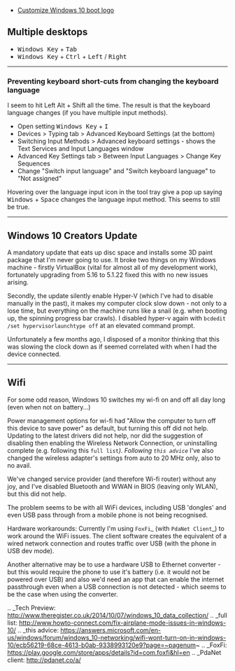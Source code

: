 - [Customize Windows 10 boot logo](https://www.quora.com/How-do-I-change-windows-10-boot-screen/answer/San-Abhignu)

## Multiple desktops

- <kbd>Windows Key</kbd> + <kbd>Tab</kbd>
- <kbd>Windows Key</kbd> + <kbd>Ctrl</kbd> + <kbd>Left</kbd> / <kbd>Right</kbd>

---

### Preventing keyboard short-cuts from changing the keyboard language

I seem to hit Left Alt + Shift all the time. The result is that the keyboard language changes (if you have multiple input methods).

- Open setting <kbd>Windows Key</kbd> + <kbd>I</kbd> 
- Devices > Typing tab > Advanced Keyboard Settings (at the bottom)
- Switching Input Methods > Advanced keyboard settings - shows the Text Services and Input Languages window
- Advanced Key Settings tab > Between Input Languages > Change Key Sequences
- Change "Switch input language" and "Switch keyboard language" to "Not assigned"

Hovering over the language input icon in the tool tray give a pop up saying <kbd>Windows</kbd> + <kbd>Space</kbd> changes the language input method. This seems to still be true.

---

## Windows 10 Creators Update

A mandatory update that eats up disc space and installs some 3D paint package that I'm never going to use. It broke two things on my Windows machine - firstly VirtualBox (vital for almost all of my development work), fortunately upgrading from 5.16 to 5.1.22 fixed this with no new issues arising.

Secondly, the update silently enable Hyper-V (which I've had to disable manually in the past), it makes my computer clock slow down - not only to a lose time, but everything on the machine runs like a snail (e.g. when booting up, the spinning progress bar crawls). I disabled hyper-v again with `bcdedit /set hypervisorlaunchtype off` at an elevated command prompt.

Unfortunately a few months ago, I disposed of a monitor thinking that this was slowing the clock down as if seemed correlated with when I had the device connected.

---

## Wifi

For some odd reason, Windows 10 switches my wi-fi on and off all day long (even when not on battery...)

Power management options for wi-fi had "Allow the computer to turn off this device to save power" as default, but turning this off did not help.  Updating to the latest drivers did not help, nor did the suggestion of disabling then enabling the Wireless Network Connection, or uninstalling complete (e.g. following this `full list`_). Following `this advice`_ I've also changed the wireless adapter's settings from auto to 20 MHz only, also to no avail.

We've changed service provider (and therefore Wi-fi router) without any joy, and I've disabled Bluetooth and WWAN in BIOS (leaving only WLAN), but this did not help.

The problem seems to be with all WiFi devices, including USB 'dongles' and even USB pass through from a mobile phone is not being recognised.

Hardware workarounds: Currently I'm using `FoxFi`_ (with `PdaNet Client`_) to work around the WiFi issues. The client software creates the equivalent of a wired network connection and routes traffic over USB (with the phone in USB dev mode).

Another alternative may be to use a hardware USB to Ethernet converter - but this would require the phone to use it's battery (i.e. it would not be powered over USB) and also we'd need an app that can enable the internet passthrough even when a USB connection is not detected - which seems to be the case when using the converter.

.. _Tech Preview: http://www.theregister.co.uk/2014/10/07/windows_10_data_collection/
.. _full list: http://www.howto-connect.com/fix-airplane-mode-issues-in-windows-10/
.. _this advice: https://answers.microsoft.com/en-us/windows/forum/windows_10-networking/wifi-wont-turn-on-in-windows-10/ecb56219-68ce-4613-b0ab-9338993120e9?page=~pagenum~
.. _FoxFi: https://play.google.com/store/apps/details?id=com.foxfi&hl=en
.. _PdaNet client: http://pdanet.co/a/
